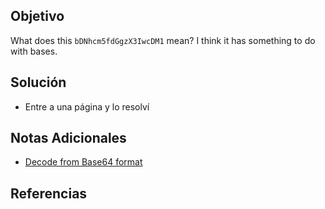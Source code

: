 ## Objetivo
What does this `bDNhcm5fdGgzX3IwcDM1` mean? I think it has something to do with bases.
## Solución
- Entre a una página y lo resolví
## Notas Adicionales
- [Decode from Base64 format](https://www.base64decode.org/)
## Referencias